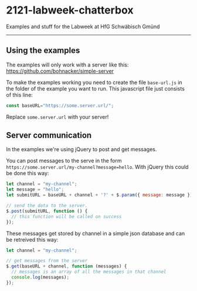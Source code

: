 # 2121-labweek-chatterbox

Examples and stuff for the Labweek at HfG Schwäbisch Gmünd

---

## Using the examples

The examples will only work with a server like this:
https://github.com/bohnacker/simple-server

To make the examples working you need to create the file `base-url.js` in the folder of the example you want to run. This javascript file just consists of this line:

``` javascript
const baseURL="https://some.server.url/";   
```

Replace `some.server.url` with your server!

## Server communication

In the examples we're using jQuery to post and get messages. 

You can post messages to the serve in the form `https://some.server.url/my-channel?message=hello`. With jQuery this could be done this way:

```javascript
let channel = "my-channel";
let message = "hello";
let submitURL = baseURL + channel + '?' + $.param({ message: message });

// send the data to the server. 
$.post(submitURL, function () {
  // this function will be called on success
});
``` 

These messages get stored by channel in a simple json database and can be retreived this way:

```javascript
let channel = "my-channel";

// get messages from the server
$.get(baseURL + channel, function (messages) {
  // messages is an array of all the messages in that channel
  console.log(messages);
});
```
